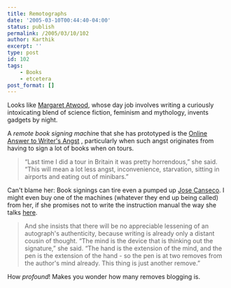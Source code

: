 ```yaml
---
title: Remotographs
date: '2005-03-10T00:44:40-04:00'
status: publish
permalink: /2005/03/10/102
author: Karthik
excerpt: ''
type: post
id: 102
tags:
    - Books
    - etcetera
post_format: []
---
```

Looks like [Margaret Atwood](http://www.owtoad.com/home.html), whose day job involves writing a curiously intoxicating blend of science fiction, feminism and mythology, invents gadgets by night.

A *remote book signing machin*e that she has prototyped is the [Online Answer to Writer's Angst](http://books.guardian.co.uk/news/articles/0,6109,1385928,00.htm) , particularly when such angst originates from having to sign a lot of books when on tours.

> “Last time I did a tour in Britain it was pretty horrendous,” she said. “This will mean a lot less angst, inconvenience, starvation, sitting in airports and eating out of minibars.”

Can't blame her: Book signings can tire even a pumped up [Jose Canseco](http://www.newyorker.com/talk/content/index.ssf?050307ta_talk_mcgrath). I might even buy one of the machines (whatever they end up being called) from her, if she promises not to write the instruction manual the way she talks [here](http://newyorker.com/talk/content/index.ssf?050307ta_talk_friend).

> And she insists that there will be no appreciable lessening of an autograph's authenticity, because writing is already only a distant cousin of thought. “The mind is the device that is thinking out the signature,” she said. “The hand is the extension of the mind, and the pen is the extension of the hand - so the pen is at two removes from the author's mind already. This thing is just another remove.”

How *profound*! Makes you wonder how many removes blogging is.